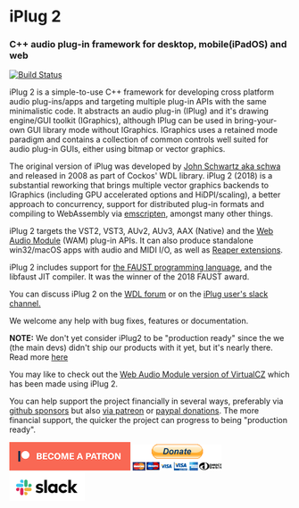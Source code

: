 # iPlug 2
### C++ audio plug-in framework for desktop, mobile(iPadOS) and web

[![Build Status](https://dev.azure.com/iplug2/iplug2/_apis/build/status/iPlug2?branchName=master)](https://dev.azure.com/iplug2/iplug2/_build/latest?definitionId=2?branchName=master)

iPlug 2 is a simple-to-use C++ framework for developing cross platform audio plug-ins/apps and targeting multiple plug-in APIs with the same minimalistic code. It abstracts an audio plug-in (IPlug) and it's drawing engine/GUI toolkit (IGraphics), although IPlug can be used in bring-your-own GUI library mode without IGraphics. IGraphics uses a retained mode paradigm and contains a collection of common controls well suited for audio plug-in GUIs, either using bitmap or vector graphics. 

The original version of iPlug was developed by [John Schwartz aka schwa](https://www.cockos.com/team.php) and released in 2008 as part of Cockos' WDL library. iPlug 2 (2018) is a substantial reworking that brings multiple vector graphics backends to IGraphics (including GPU accelerated options and HiDPI/scaling), a better approach to concurrency, support for distributed plug-in formats and compiling to WebAssembly via [emscripten](https://github.com/kripken/emscripten), amongst many other things.

iPlug 2 targets the VST2, VST3, AUv2, AUv3, AAX (Native) and the [Web Audio Module](https://webaudiomodules.org) (WAM) plug-in APIs. It can also produce standalone win32/macOS apps with audio and MIDI I/O, as well as [Reaper extensions](https://www.reaper.fm/sdk/plugin/plugin.php).

iPlug 2 includes support for [the FAUST programming language](http://faust.grame.fr), and the libfaust JIT compiler. It was the winner of the 2018 FAUST award.

You can discuss iPlug 2 on the [WDL forum](http://forum.cockos.com/forumdisplay.php?f=32
) or on the [iPlug user's slack channel.](https://join.slack.com/t/iplug-users/shared_invite/enQtNDIyNjk0NDY2ODAwLWE4Zjc1MTk3NWQzMDRlY2YyOTllMWQyMDY2YjRjMjBmYTMwYzBiMTIwNDM0YWY0MmM5NTBmYWJmMjBkYzRkZDc)

We welcome any help with bug fixes, features or documentation. 

**NOTE:** We don't yet consider iPlug2 to be "production ready" since the we (the main devs) didn't ship our products with it yet, but it's nearly there. Read more [here](https://github.com/iPlug2/iPlug2/wiki/04_FAQ)

You may like to check out the [Web Audio Module version of VirtualCZ](https://virtualcz.io/) which has been made using iPlug 2. 

You can help support the project financially in several ways, preferably via [github sponsors](https://github.com/sponsors/olilarkin) but also [via patreon](https://www.patreon.com/olilarkin) or [paypal donations](https://paypal.me/olilarkin?locale.x=en_GB). The more financial support, the quicker the project can progress to being "production ready".

[![patreon](Documentation/img/become_a_patron_button.png)](https://www.patreon.com/olilarkin) [![paypal](Documentation/img/paypal_donate_button.gif)](https://paypal.me/olilarkin?locale.x=en_GB)[![slack](Documentation/img/join_slack_button.png)](https://join.slack.com/t/iplug-users/shared_invite/enQtNDIyNjk0NDY2ODAwLWE4Zjc1MTk3NWQzMDRlY2YyOTllMWQyMDY2YjRjMjBmYTMwYzBiMTIwNDM0YWY0MmM5NTBmYWJmMjBkYzRkZDc)
